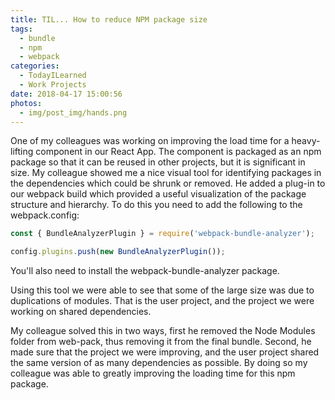 ```yaml
---
title: TIL... How to reduce NPM package size
tags:
  - bundle
  - npm
  - webpack
categories:
  - TodayILearned
  - Work Projects
date: 2018-04-17 15:00:56
photos:
  - img/post_img/hands.png
---
```


One of my colleagues was working on improving the load time for a heavy-lifting component in our React App. The component is packaged as an npm package so that it can be reused in other projects, but it is significant in size. My colleague showed me a nice visual tool for identifying packages in the dependencies which could be shrunk or removed. He added a plug-in to our webpack build which provided a useful visualization of the package structure and hierarchy. To do this you need to add the following to the webpack.config:

```javascript
const { BundleAnalyzerPlugin } = require('webpack-bundle-analyzer');

config.plugins.push(new BundleAnalyzerPlugin());
```

You'll also need to install the webpack-bundle-analyzer package.

Using this tool we were able to see that some of the large size was due to duplications of modules. That is the user project, and the project we were working on shared dependencies.

My colleague solved this in two ways, first he removed the Node Modules folder from web-pack, thus removing it from the final bundle. Second, he made sure that the project we were improving, and the user project shared the same version of as many dependencies as possible. By doing so my colleague was able to greatly improving the loading time for this npm package.